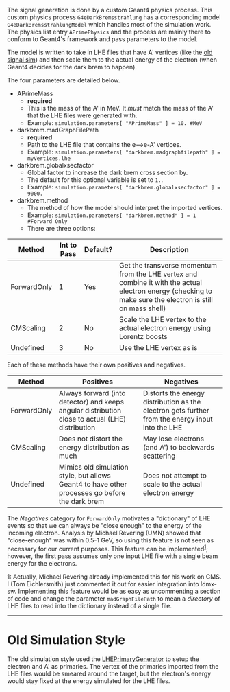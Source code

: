 The signal generation is done by a custom Geant4 physics process. This custom physics process `G4eDarkBremsstrahlung` has a corresponding model `G4eDarkBremsstrahlungModel` which handles most of the simulation work. The physics list entry `APrimePhysics` and the process are mainly there to conform to Geant4's framework and pass parameters to the model.

The model is written to take in LHE files that have A' vertices (like the [old signal sim](https://github.com/LDMX-Software/ldmx-sw/wiki/Dark-Brem-(Signal)-Process#old-simulation-style)) and then scale them to the actual energy of the electron (when Geant4 decides for the dark brem to happen).

The four parameters are detailed below.

- APrimeMass
  - **required**
  - This is the mass of the A' in MeV. It _must_ match the mass of the A' that the LHE files were generated with.
  - Example: `simulation.parameters[ "APrimeMass" ] = 10. #MeV`
- darkbrem.madGraphFilePath
  - **required**
  - Path to the LHE file that contains the e-->e-A' vertices.
  - Example: `simulation.parameters[ "darkbrem.madgraphfilepath" ] = myVertices.lhe`
- darkbrem.globalxsecfactor
  - Global factor to increase the dark brem cross section by.
  - The default for this optional variable is set to `1.`.
  - Example: `simulation.parameters[ "darkbrem.globalxsecfactor" ] = 9000.`
- darkbrem.method
  - The method of how the model should interpret the imported vertices.
  - Example: `simulation.parameters[ "darkbrem.method" ] = 1 #Forward Only`
  - There are three options:

Method | Int to Pass | Default? | Description
--- | --- | --- | ---
ForwardOnly | 1 | Yes | Get the transverse momentum from the LHE vertex and combine it with the actual electron energy (checking to make sure the electron is still on mass shell)
CMScaling | 2 | No | Scale the LHE vertex to the actual electron energy using Lorentz boosts
Undefined | 3 | No | Use the LHE vertex as is

Each of these methods have their own positives and negatives.

Method | Positives | Negatives
--- | --- | ---
ForwardOnly | Always forward (into detector) and keeps angular distribution close to actual (LHE) distribution | Distorts the energy distribution as the electron gets further from the energy input into the LHE
CMScaling | Does not distort the energy distribution as much | May lose electrons (and A') to backwards scattering
Undefined | Mimics old simulation style, but allows Geant4 to have other processes go before the dark brem | Does not attempt to scale to the actual electron energy

The _Negatives_ category for `ForwardOnly` motivates a "dictionary" of LHE events so that we can always be "close enough" to the energy of the incoming electron. Analysis by Michael Revering (UMN) showed that "close-enough" was within 0.5-1 GeV, so using this feature is not seen as necessary for our current purposes. This feature can be implemented<sup>[1](#technical)</sup>; however, the first pass assumes only one input LHE file with a single beam energy for the electrons. 

<a name="technical">1</a>: Actually, Michael Revering already implemented this for his work on CMS. I (Tom Eichlersmith) just commented it out for easier integration into ldmx-sw. Implementing this feature would be as easy as uncommenting a section of code and change the parameter `madGraphFilePath` to mean a _directory_ of LHE files to read into the dictionary instead of a single file.

---
# Old Simulation Style

The old simulation style used the [LHEPrimaryGenerator](https://github.com/LDMX-Software/ldmx-sw/wiki/Configuring-the-Simulation#lhe-vertices-as-primaries) to setup the electron and A' as primaries. The vertex of the primaries imported from the LHE files would be smeared around the target, but the electron's energy would stay fixed at the energy simulated for the LHE files.
